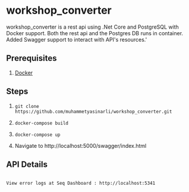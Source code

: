 # workshop_converter
  workshop_converter is a rest api using .Net Core and PostgreSQL with Docker support.
  Both the rest api and the Postgres DB runs in container.
  Added Swagger support to interact with API's resources.'
  
## Prerequisites
1. [Docker](https://www.docker.com/)

## Steps
1. `git clone https://github.com/muhammetyasinarli/workshop_converter.git`

2. `docker-compose build`

3. `docker-compose up`

4.  Navigate to http://localhost:5000/swagger/index.html

## API Details


```sh 

View error logs at Seq Dashboard : http://localhost:5341 

```
